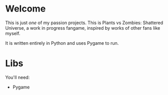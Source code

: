 # Welcome

This is just *one* of my passion projects. This is Plants vs Zombies: Shattered Universe, a work in progress fangame, inspired by works of other fans like myself.

It is written entirely in Python and uses Pygame to run.



# Libs

You'll need:

- Pygame
